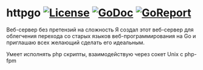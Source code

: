 # httpgo <a href="https://opensource.org/licenses/Apache-2.0"><img src="https://camo.githubusercontent.com/5dcb57e59f46a4ed65fafc343ab810e35086e21d/68747470733a2f2f696d672e736869656c64732e696f2f3a6c6963656e73652d6170616368652d626c75652e737667" alt="License" data-canonical-src="https://img.shields.io/:license-apache-blue.svg" style="max-width:100%;"></a> <a href="https://godoc.org/github.com/ruslanBik4/httpgo"><img src="https://godoc.org/github.com/ruslanBik4/httpgo?status.svg" alt="GoDoc"></a> <a href="https://goreportcard.com/report/github.com/ruslanBik4/httpgo"><img src="https://goreportcard.com/badge/github.com/ruslanBik4/httpgo" alt="GoReport"/></a>
Веб-сервер без претензий на сложность
Я создал этот веб-сервер для облегчения перехода со старых языков веб-программирования на Go
и приглашаю всех желающий сделать его идеальным.

 Умеет исполнять php скрипты, взаимодействую через сокет Unix с php-fpm

